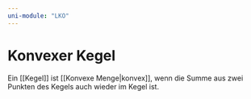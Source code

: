 ```yaml
---
uni-module: "LKO"
---
```


# Konvexer Kegel

Ein [[Kegel]] ist [[Konvexe Menge|konvex]], wenn die Summe aus zwei Punkten des Kegels auch wieder im Kegel ist.
